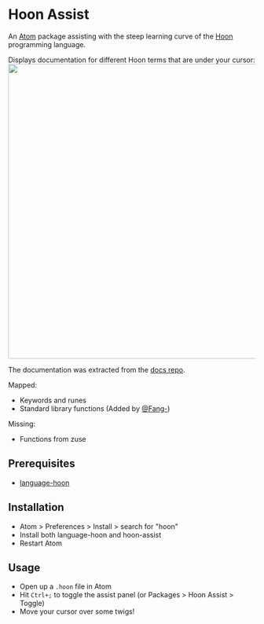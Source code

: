 # Hoon Assist

An [Atom](https://atom.io/) package assisting with the steep learning curve of the [Hoon](http://urbit.org/docs/hoon/) programming language.

Displays documentation for different Hoon terms that are under your cursor:
<img src="https://cloud.githubusercontent.com/assets/31284/16603920/bcbe4686-4328-11e6-9ff7-b1ac452b8dee.gif" width="600">

The documentation was extracted from the [docs repo](https://github.com/urbit/docs).

Mapped:
- Keywords and runes
- Standard library functions (Added by [@Fang-](https://github.com/Fang-))

Missing:
- Functions from zuse

## Prerequisites
- [language-hoon](https://github.com/yonilevy/language-hoon)

## Installation
- Atom > Preferences > Install > search for "hoon"
- Install both language-hoon and hoon-assist
- Restart Atom

## Usage
- Open up a `.hoon` file in Atom
- Hit `Ctrl+;` to toggle the assist panel (or Packages > Hoon Assist > Toggle)
- Move your cursor over some twigs!
